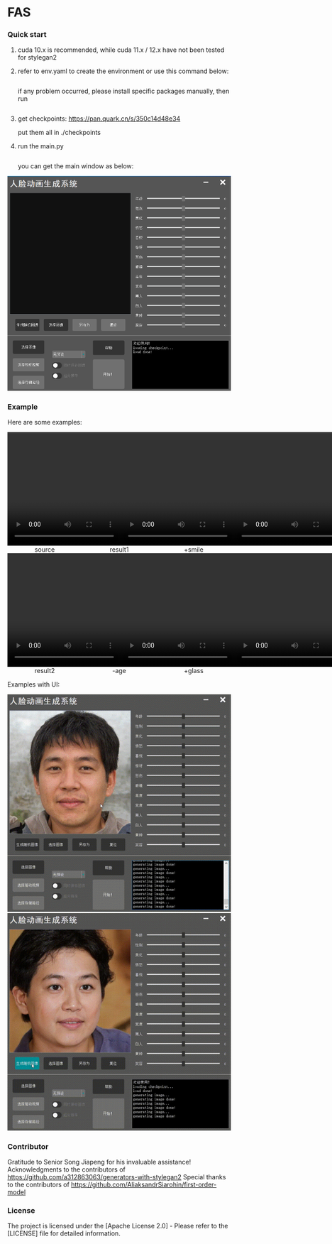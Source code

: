 

# FAS

### Quick start

1. cuda 10.x is recommended, while cuda 11.x / 12.x have not been tested for stylegan2

2. refer to env.yaml to create the environment or use this command below:

   ```  conda env create -n fas -f env.yaml
   
   ```

   if any problem occurred, please install specific packages manually, then run

   ``` conda activate fas
   
   ```

3. get checkpoints:
https://pan.quark.cn/s/350c14d48e34
   
   put them all in ./checkpoints
   
4. run the main.py 

   ``` python main.py
   
   ```

   you can get the main window as below:

 <img src="./example/1.png" alt="Description of your image">

### Example

Here are some examples: 

<div style="display: flex;">   
   <video width="256" height="256" controls>     <source src="./res/res/model_256.mp4" type="video/mp4">     Your browser does not support the video tag.   </video>      <video width="256" height="256" controls>     <source src="./res/res/res1.mp4" type="video/mp4">     Your browser does not support the video tag.   </video> 
   <video width="256" height="256" controls>     <source src="./res/res/res2.mp4" type="video/mp4">     Your browser does not support the video tag.   </video> </div>

<div style="display: flex;">
  <div style="flex: 1; text-align: center;">
    source
  </div>
  <div style="flex: 1; text-align: center;">
    result1
  </div>
  <div style="flex: 1; text-align: center;">
    +smile
  </div>
</div>
<div style="display: flex;">   
   <video width="256" height="256" controls>     <source src="./res/res/t1.mp4" type="video/mp4">     Your browser does not support the video tag.   </video>      <video width="256" height="256" controls>     <source src="./res/res/t2.mp4" type="video/mp4">     Your browser does not support the video tag.   </video> 
   <video width="256" height="256" controls>     <source src="./res/res/t3.mp4" type="video/mp4">     Your browser does not support the video tag.   </video> </div>

<div style="display: flex;">
  <div style="flex: 1; text-align: center;">
    result2
  </div>
  <div style="flex: 1; text-align: center;">
    -age
  </div>
  <div style="flex: 1; text-align: center;">
    +glass
  </div>
</div>

Examples with UI:

<img src="./example/2.gif">
<img src="./example/3.gif">

### Contributor

Gratitude to Senior Song Jiapeng for his invaluable assistance! Acknowledgments to the contributors of https://github.com/a312863063/generators-with-stylegan2 Special thanks to the contributors of https://github.com/AliaksandrSiarohin/first-order-model

### License

The project is licensed under the [Apache License 2.0] - Please refer to the [LICENSE] file for detailed information.
